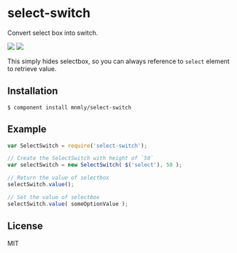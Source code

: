 
# select-switch

Convert select box into switch.

![](http://c.mnmly.com/LpYK/Image%202012.12.28%2012:44:30%20PM.png) ![](http://c.mnmly.com/LppL/select-switch.gif)

This simply hides selectbox, so you can always reference to `select` element to retrieve value.

## Installation

    $ component install mnmly/select-switch


## Example

```js
var SelectSwitch = require('select-switch');

// Create the SelectSwitch with height of `50`
var selectSwitch = new SelectSwitch( $('select'), 50 );

// Return the value of selectbox
selectSwitch.value();

// Set the value of selectbox
selectSwitch.value( someOptionValue );

```

## License

  MIT

